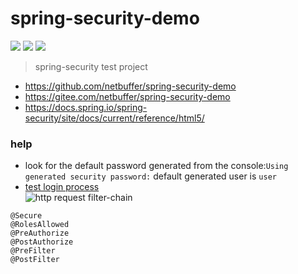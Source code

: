 # spring-security-demo
![](https://img.shields.io/static/v1?label=sppring-boot&message=2.5.4&color=blue)
![](https://img.shields.io/static/v1?label=sppring-security&message=2.5.4&color=green)
![](https://img.shields.io/static/v1?label=fastjson&message=1.2.78&color=blue)
> spring-security test project  
* https://github.com/netbuffer/spring-security-demo
* https://gitee.com/netbuffer/spring-security-demo
* https://docs.spring.io/spring-security/site/docs/current/reference/html5/

### help
* look for the default password generated from the console:`Using generated security password:` default generated user is `user` 
* [test login process](http://localhost:18000/app)  
![http request filter-chain](https://docs.spring.io/spring-security/site/docs/current/reference/html5/images/servlet/architecture/multi-securityfilterchain.png)  
```
@Secure
@RolesAllowed
@PreAuthorize
@PostAuthorize
@PreFilter
@PostFilter
```